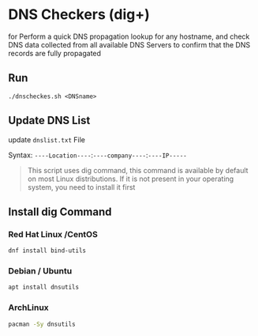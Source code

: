# DNS Checkers (dig+)

for Perform a quick DNS propagation lookup for any hostname, and check DNS data collected from all available DNS Servers to confirm that the DNS records are fully propagated


## Run 

```
./dnscheckes.sh <DNSname>
```

## Update DNS List

update `dnslist.txt` File



Syntax: `----Location----`:`----company----`:`----IP-----`
        


>This script uses dig command, this command is available by default on most Linux distributions. If it is not present in your operating system, you need to install it first

## Install dig Command

### Red Hat Linux /CentOS

```bash
dnf install bind-utils
```

### Debian / Ubuntu
```bash
apt install dnsutils
```

### ArchLinux
```bash
pacman -Sy dnsutils
```



